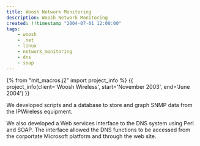 ```yaml
---
title: Woosh Network Monitoring
description: Woosh Network Monitoring
created: !!timestamp "2004-07-01 12:00:00"
tags:
    - woosh
    - .net
    - linux
    - network_monitoring
    - dns
    - soap
---
```

{% from "mit_macros.j2" import project_info %}
{{ project_info(client='Woosh Wireless', start='November 2003', end='June 2004') }}


We developed scripts and a database to store and graph SNMP data
from the IPWireless equipment. 

<!--more-->

We also developed a Web services interface to the DNS system using Perl and
SOAP.
The interface allowed the DNS functions to be accessed from the
corportate Microsoft platform and through the web site.
